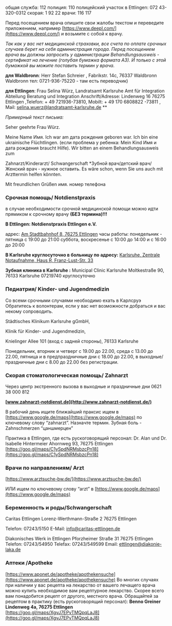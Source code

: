 
oбщая служба: 112 полиция: 110 полицейский участок в Ettlingen: 072 43-320-0312 скорая: 1 92 22 врачи: 116 117

Перед посещением врача опишите свои жалобы текстом и переведите приложением, например [](https://www.deepl.com/)[https://www.deepl.com/](https://www.deepl.com/) и возьмите с собой к врачу.

_Так как у вас нет медицинской страховки, все счета по оплате срочных случаев берет на себя администрация города. Перед посещением врача вы должны запросить у администрации Behandlungsausweis - сертификат на лечение (голубая бумажка формата А3). И только с этой бумажкой вы можите поставить термин у врача._

**для Waldbronn**: Herr Stefan Schreier , Fabrikstr. 14c, 76337 Waldbronn Waldbronn тел: 0721-936-75220 - там есть переводчик)

**для Ettlingen**: Frau Selina Würz, Landratsamt Karlsruhe Amt für Integration Abteilung Beratung und Integration Anschrift/Adresse: Lindenweg 16 76275 Ettlingen ,Telefon: + 49 721936-73810, Mobilt: + 49 170 6808822 -73811 , Mail: [selina.wuerz@landratsamt-karlsruhe.de](mailto:selina.wuerz@landratsamt-karlsruhe.de) **

_Примерный текст письма:_

Seher geehrte Frau Würz.

Meine Name Имя. Ich war am дата рождения geboren war. Ich bin eine ukrainische Flüchtlingen. (если проблема у ребенка: Mein Kind Имя и дата рождения braucht Hilfe). Wir bitten an einem Behandlungsausweis zum

Zahnarzt/Kinderarzt/ Schwangerschaft *Зубной врач/детский врач/ Женский врач - нужное оставить. Es wäre schon, wenn Sie uns auch mit Arzttermin helfen könnten.

Mit freundlichen Grüßen имя. номер телефона

### Срочная помощь/ Notdienstpraxis

в случае необходимости срочной медицинской помощи можно идти прямиком к срочному врачу **(БЕЗ термина)!!!**

**В Ettlingen: Notdienstpraxis Ettlingen e.V.**

адрес: [Am Stadtbahnhof 8, 76275 Ettlingen](https://goo.gl/maps/CmznLNpxvqgXGAoY7) часы работы: понедельник - пятница с 19:00 до 21:00 суббота, воскресенье с 10:00 до 14:00 и с 16:00 до 20:00

**В Karlsruhe круглосуточно в больницу по адресу:** [Karlsruhe, Zentrale Notaufnahme, Haus R, Franz-Lust-Str. 33](https://goo.gl/maps/NjaJdJ5rhAA2jzzh7)

**Зубная клиника в Karlsruhe :** Municipal Clinic Karlsruhe Moltkestraße 90, 76133 Karlsruhe 07219740 круглосуточно

### Педиатрия/ Kinder- und Jugendmedizin

Со всеми срочными случаями необходимо ехать в Карлсруэ Обратитесь к волонтерам, если у вас нет возможности добраться и вас некому сопроводить.

Städtisches Klinikum Karlsruhe gGmbH,

Klinik für Kinder- und Jugendmedizin,

Knielinger Allee 101 (вход с задней стороны), 76133 Karlsruhe

Понедельник, вторник и четверг с 19.00 до 22.00, среда с 13.00 до 22.00, пятница и в предпраздничные дни с 18.00 до 22.00, в выходные/праздничные дни с 8.00 до 22.00 без регистрации.

### Скорая стоматологическая помощь/ Zahnarzt

Через центр экстренного вызова в выходные и праздничные дни 0621 38 000 812

**[www.zahnarzt-notdienst.de](http://www.zahnarzt-notdienst.de/)**

В рабочий день ищите ближайший праксис ищем в [](https://www.google.de/maps)[https://www.google.de/maps](https://www.google.de/maps) по ключевому слову “zahnarzt”. Назначте термин. Зубная боль -Zahnschmerzen “цаншмерцен”

Практика в Ettlingen, где есть рускоговорящий персонал: Dr. Alan und Dr. Isabelle Hintermeier Ahornweg 93, 76275 Ettlingen [](https://goo.gl/maps/C1ySpdNRMsbzcPn18)[https://goo.gl/maps/C1ySpdNRMsbzcPn18](https://goo.gl/maps/C1ySpdNRMsbzcPn18)

### Врачи по направлениям/ Arzt

[](https://www.arztsuche-bw.de/)[https://www.arztsuche-bw.de/](https://www.arztsuche-bw.de/)

ИЛИ ищем по ключевому слову “arzt” в [](https://www.google.de/maps)[https://www.google.de/maps](https://www.google.de/maps)

### Беременность и роды/Schwangerschaft

Caritas Ettlingen Lorenz-Werthmann-Straße 2 76275 Ettlingen

Telefon: 07243/5150 E-Mail: [info@caritas-ettlingen.de](mailto:info@caritas-ettlingen.de)

Diakonisches Werk in Ettlingen Pforzheimer Straße 31 76275 Ettlingen Telefon: 07243/54950 Telefax: 07243/549599 Email: [ettlingen@diakonie-laka.de](mailto:ettlingen@diakonie-laka.de)

### Аптеки /Apotheke

[](https://www.aponet.de/apotheke/apothekensuche)[https://www.aponet.de/apotheke/apothekensuche](https://www.aponet.de/apotheke/apothekensuche) Во многих случаях при наличии у вас рецепта на лекарство от вашего лечащего врача можно купить необходимое вам рецептурное лекарство. Скорее всего вам понадобится рецепт от другого, местного врача. Обращайтей за рецептом в практику (есть рускоговорящий персонал): **Benno Greiner Lindenweg 4a, 76275 Ettlingen** [](https://goo.gl/maps/XgvJ7EPvTMQpqLaJ8)[https://goo.gl/maps/XgvJ7EPvTMQpqLaJ8](https://goo.gl/maps/XgvJ7EPvTMQpqLaJ8)
